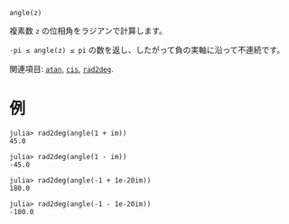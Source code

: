 ```
angle(z)
```

複素数 `z` の位相角をラジアンで計算します。

`-pi ≤ angle(z) ≤ pi` の数を返し、したがって負の実軸に沿って不連続です。

関連項目: [`atan`](@ref), [`cis`](@ref), [`rad2deg`](@ref).

# 例

```jldoctest
julia> rad2deg(angle(1 + im))
45.0

julia> rad2deg(angle(1 - im))
-45.0

julia> rad2deg(angle(-1 + 1e-20im))
180.0

julia> rad2deg(angle(-1 - 1e-20im))
-180.0
```

